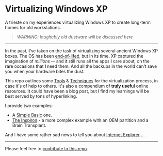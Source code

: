 # Virtualizing Windows XP

A trieste on my experiences virtualizing Windows XP to create long-term homes for old workstations.

> *WARNING:  laughably old dustware will be discussed here*

---

In the past, I've taken on the task of virtualizing several ancient Windows XP boxes.
The OS has been [end-of-lifed](http://www.microsoft.com/en-us/windows/enterprise/end-of-support.aspx),
but in its time, XP captured the imagination of *millions* --
and it still runs all the apps I care about, on the rare occasions that I need them.
And all the backups in the world can't save you when your hardware bites the dust.

This repo outlines some [Tools](Tools.md) &amp; [Techniques](Techniques.md) for the virtualization process,
in case it's of help to others.
It's also a compendium of **truly useful** online resources.
It could have been a blog post, but I find my learnings will be best served by tons of hyperlinking.

I provide two examples:

- A [Simple Basic](Example-Simple.md) one.
- [The Inspiron](Example-Inspiron.md) - a more complex example with an OEM partition and a Brain Transplant.

And I have some rather sad news to tell you about [Internet Explorer](Internet-Explorer.md) ...

---

Please feel free to [contribute to this repo](CONTRIBUTING.md).


<!--
[VirtualBox](Tools.md#virtualbox)
[Windows XP](Tools.md#windows-xp)
[Virtual Disks](Tools.md#virtual-disks)
[VMDK](Tools.md#virtual-disks)
[XP Helper](Tools.md#xp-helper)
[Ghost](Tools.md#ghost)
[Recover My Computer](Tools.md#ghost)
[Mounting a Virtual Disk](Tools.md#mounting-a-virtual-disk)

[Initial VM Setup](Techniques.md#initial-vm-setup)
[Partitioning](Techniques.md#partitioning)
[diskpart](Techniques.md#diskpart)
[`boot.ini` file](Techniques.md#bootini)
[Norton Support Utilities](Techniques.md#norton-support-utilities)
[Partition Table Operations](Techniques.md#norton-support-utilities)
[Edit boot.ini](Techniques.md#norton-support-utilities)
[Disk Management](Techniques.md#disk-management)
[Recovery Console](Techniques.md#xp-recovery-console)
[Repair Installation](Techniques.md#xp-repair-installation)
[Restoring with Ghost](Techniques.md#restoring-with-ghost)
[Windows Updates](Techniques.md#windows-updates)
[Snapshot Your VM](Techniques.md#snapshot-your-vm)

[Internet-Explorer](Internet-Explorer.md#borked)
-->
